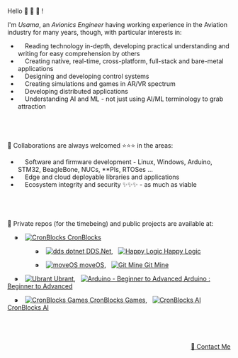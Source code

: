 Hello 👋 👋 👋 !

I'm *Usama*, an *Avionics Engineer* having working experience in the Aviation industry for many years, though, with particular interests in:

  - &nbsp; &nbsp; Reading technology in-depth, developing practical understanding and writing for easy comprehension by others
  - &nbsp; &nbsp; Creating native, real-time, cross-platform, full-stack and bare-metal applications
  - &nbsp; &nbsp; Designing and developing control systems
  - &nbsp; &nbsp; Creating simulations and games in AR/VR spectrum
  - &nbsp; &nbsp; Developing distributed applications
  - &nbsp; &nbsp; Understanding AI and ML - not just using AI/ML terminology to grab attraction


&nbsp;

# 

💞️ Collaborations are always welcomed :star::star::star: in the areas:
  - &nbsp; &nbsp; Software and firmware development - Linux, Windows, Arduino, STM32, BeagleBone, NUCs, \*\*PIs, RTOSes ...
  - &nbsp; &nbsp; Edge and cloud deployable libraries and applications
  - &nbsp; &nbsp; Ecosystem integrity and security ✨✨✨ - as much as viable


&nbsp;

# 

🌱 Private repos (for the timebeing) and public projects are available at:


<p align="left">
  
<!-- CronBlocks -->
&nbsp; &nbsp; ⁍ &nbsp;&nbsp;
<a href="https://github.com/cronblocks">
  <img src="https://avatars.githubusercontent.com/u/86520771?s=32&v=4" alt="CronBlocks" />
CronBlocks</a>
    
  <!-- DDS.Net --><!-- HappyLogic -->
  &nbsp; &nbsp; &nbsp; &nbsp; &nbsp; &nbsp; &nbsp; &nbsp; ⁍ &nbsp;&nbsp;
  <a href="https://github.com/dds-dotnet">
    <img src="https://avatars.githubusercontent.com/u/125957062?s=24&v=4" alt="dds dotnet" />
  DDS.Net</a>, &nbsp; <a href="https://github.com/happylogic">
    <img src="https://avatars.githubusercontent.com/u/132655798?s=24&v=4" alt="Happy Logic" />
  Happy Logic</a>
      
  <!-- moveOS --><!-- Git Mine -->
  &nbsp; &nbsp; &nbsp; &nbsp; &nbsp; &nbsp; &nbsp; &nbsp; ⁍ &nbsp;&nbsp;
  <a href="https://github.com/move-os">
    <img src="https://avatars.githubusercontent.com/u/116582302?s=24&v=4" alt="moveOS" />
  moveOS</a>, &nbsp; <a href="https://github.com/git-mine">
    <img src="https://avatars.githubusercontent.com/u/125908595?s=24&v=4" alt="Git Mine" />
  Git Mine</a>



<!-- Ubrant --><!-- Arduino - Beginner to Advanced -->
&nbsp; &nbsp; ⁍ &nbsp;&nbsp;
<a href="https://github.com/ubrant">
  <img src="https://avatars.githubusercontent.com/u/87671848?s=32&v=4" alt="Ubrant" />
Ubrant</a>, &nbsp; <a href="https://github.com/arduino-ba">
  <img src="https://avatars.githubusercontent.com/u/121078777?s=32&v=4" alt="Arduino - Beginner to Advanced" />
Arduino : Beginner to Advanced</a>

<!-- CronBlocks Games --><!-- CronBlocks AI -->
&nbsp; &nbsp; ⁍ &nbsp;&nbsp;
<a href="https://github.com/cronblocks-games">
  <img src="https://avatars.githubusercontent.com/u/148332804?s=32&v=4" alt="CronBlocks Games" />
CronBlocks Games</a>, &nbsp; <a href="https://github.com/cronblocks-ai">
  <img src="https://avatars.githubusercontent.com/u/103107980?s=32&v=4" alt="CronBlocks AI" />
CronBlocks AI</a>

</p>


&nbsp;

# 
<p align="right"><a href="https://www.linkedin.com/in/usa-m">&#128231; Contact Me</a></p>
